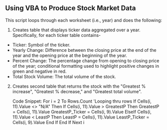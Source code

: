## Using VBA to Produce Stock Market Data

This script loops through each worksheet (i.e., year) and does the following:
1. Creates table that displays ticker data aggregated over a year. Specifically, for each ticker table contains-
- Ticker: Symbol of the ticker.
- Yearly Change: Difference between the closing price at the end of the year and the opening price at the beginning of the year.
- Percent Change: The percentage change from opening to closing price of the year; conditional formatting used to highlight positive changes in green and negative in red.
- Total Stock Volume: The total volume of the stock.
2. Creates second table that returns the stock with the "Greatest % increase", "Greatest % decrease," and "Greatest total volume".

      Code Snippet:
         For i = 2 To Rows.Count 'Looping thru rows
              If Cells(i, 11).Value <> "N/A" Then
                  If Cells(i, 11).Value > GreatestP Then
                      GreatestP = Cells(i, 11).Value
                      GreatestP_Ticker = Cells(i, 9).Value
                  ElseIf Cells(i, 11).Value < LeastP Then
                      LeastP = Cells(i, 11).Value
                      LeastP_Ticker = Cells(i, 9).Value
                  End If
              End If
          Next i
